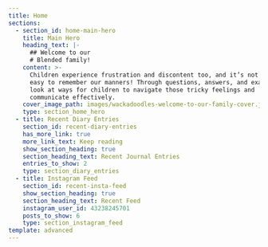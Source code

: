 ```yaml
---
title: Home
sections:
  - section_id: home-main-hero
    title: Main Hero
    heading_text: |-
      ## Welcome to our
      # Blended family!
    content: >-
      Children experience frustration and discontent too, and it’s not always
      easy to remember our manners! Through questions, answers, and examples we
      look at ways for children to navigate those tricky feelings and
      communicate effectively.
    cover_image_path: images/wackadoodles-welcome-to-our-family-cover.jpg
    type: section_home_hero
  - title: Recent Diary Entries
    section_id: recent-diary-entries
    has_more_link: true
    more_link_text: Keep reading
    show_section_heading: true
    section_heading_text: Recent Journal Entries
    entries_to_show: 2
    type: section_diary_entries
  - title: Instagram Feed
    section_id: recent-insta-feed
    show_section_heading: true
    section_heading_text: Recent Feed
    instagram_user_id: 43238245701
    posts_to_show: 6
    type: section_instagram_feed
template: advanced
---
```

